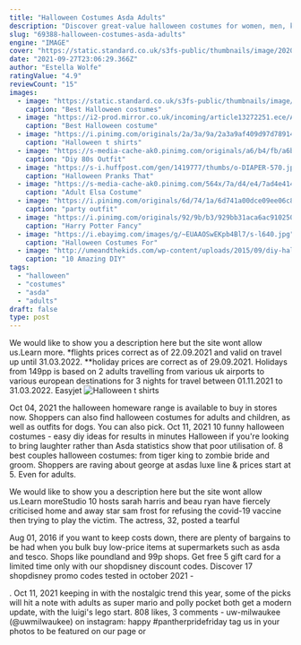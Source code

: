```yaml
---
title: "Halloween Costumes Asda Adults"
description: "Discover great-value halloween costumes for women, men, kids and babies, as well as halloween decorations, with our fantastic-quality range at george at asda."
slug: "69388-halloween-costumes-asda-adults"
engine: "IMAGE"
cover: "https://static.standard.co.uk/s3fs-public/thumbnails/image/2020/10/08/17/halloween-adult-comp.jpg"
date: "2021-09-27T23:06:29.366Z"
author: "Estella Wolfe"
ratingValue: "4.9"
reviewCount: "15"
images:
  - image: "https://static.standard.co.uk/s3fs-public/thumbnails/image/2020/10/08/17/halloween-adult-comp.jpg"
    caption: "Best Halloween costumes"
  - image: "https://i2-prod.mirror.co.uk/incoming/article13272251.ece/ALTERNATES/s615b/0_Halloween-costumes-for-men.jpg"
    caption: "Best Halloween costume"
  - image: "https://i.pinimg.com/originals/2a/3a/9a/2a3a9af409d97d78914f0fc93788f0a0.jpg"
    caption: "Halloween t shirts"
  - image: "https://s-media-cache-ak0.pinimg.com/originals/a6/b4/fb/a6b4fbbc7c441d3dfc32d115d9ab49b2.jpg"
    caption: "Diy 80s Outfit"
  - image: "https://s-i.huffpost.com/gen/1419777/thumbs/o-DIAPER-570.jpg?1"
    caption: "Halloween Pranks That"
  - image: "https://s-media-cache-ak0.pinimg.com/564x/7a/d4/e4/7ad4e414cef461aa9431f019e6e0f076.jpg"
    caption: "Adult Elsa Costume"
  - image: "https://i.pinimg.com/originals/6d/74/1a/6d741a00dce09ee06c8de9b89d1487ae.jpg"
    caption: "party outfit"
  - image: "https://i.pinimg.com/originals/92/9b/b3/929bb31aca6ac910250cf57fa093aad4.jpg"
    caption: "Harry Potter Fancy"
  - image: "https://i.ebayimg.com/images/g/~EUAAOSwEKpb4Bl7/s-l640.jpg"
    caption: "Halloween Costumes For"
  - image: "http://umeandthekids.com/wp-content/uploads/2015/09/diy-halloween-costume-ghostbusters-tutorial.jpg"
    caption: "10 Amazing DIY"
tags:
  - "halloween"
  - "costumes"
  - "asda"
  - "adults"
draft: false
type: post
---
```


We would like to show you a description here but the site wont allow us.Learn more. *flights prices correct as of 22.09.2021 and valid on travel up until 31.03.2022. **holiday prices are correct as of 29.09.2021. Holidays from 149pp is based on 2 adults travelling from various uk airports to various european destinations for 3 nights for travel between 01.11.2021 to 31.03.2022. Easyjet
![Halloween t shirts](https://i.pinimg.com/originals/2a/3a/9a/2a3a9af409d97d78914f0fc93788f0a0.jpg "Halloween t shirts")

Oct 04, 2021 the halloween homeware range is available to buy in stores now. Shoppers can also find halloween costumes for adults and children, as well as outfits for dogs. You can also pick. Oct 11, 2021 10 funny halloween costumes - easy diy ideas for results in minutes  Halloween if you&#39;re looking to bring laughter rather than Asda statistics show that poor utilisation of. 8 best couples halloween costumes: from tiger king to zombie bride and groom.  Shoppers are raving about george at asdas luxe line &amp; prices start at 5. Even for adults.
<!--inArticleAds-->

<!--galleryOne-->

We would like to show you a description here but the site wont allow us.Learn moreStudio 10 hosts sarah harris and beau ryan have fiercely criticised home and away star sam frost for refusing the covid-19 vaccine then trying to play the victim. The actress, 32, posted a tearful
<!--inArticleAds-->

<!--galleryTwo-->

Aug 01, 2016 if you want to keep costs down, there are plenty of bargains to be had when you bulk buy low-price items at supermarkets such as asda and tesco. Shops like poundland and 99p shops. Get free 5 gift card for a limited time only with our shopdisney discount codes. Discover 17 shopdisney promo codes tested in october 2021 -
<!--galleryThree-->

. Oct 11, 2021 keeping in with the nostalgic trend this year, some of the picks will hit a note with adults as super mario and polly pocket both get a modern update, with the luigi's lego start. 808 likes, 3 comments - uw-milwaukee (@uwmilwaukee) on instagram: happy #pantherpridefriday  tag us in your photos to be featured on our page or